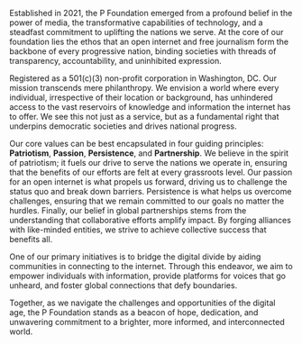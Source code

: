 Established in 2021, the P Foundation emerged from a profound belief in the power of media, the transformative capabilities of technology, and a steadfast commitment to uplifting the nations we serve. At the core of our foundation lies the ethos that an open internet and free journalism form the backbone of every progressive nation, binding societies with threads of transparency, accountability, and uninhibited expression.

Registered as a 501(c)(3) non-profit corporation in Washington, DC. Our mission transcends mere philanthropy. We envision a world where every individual, irrespective of their location or background, has unhindered access to the vast reservoirs of knowledge and information the internet has to offer. We see this not just as a service, but as a fundamental right that underpins democratic societies and drives national progress.

Our core values can be best encapsulated in four guiding principles: **Patriotism**, **Passion**, **Persistence**, and **Partnership**. We believe in the spirit of patriotism; it fuels our drive to serve the nations we operate in, ensuring that the benefits of our efforts are felt at every grassroots level. Our passion for an open internet is what propels us forward, driving us to challenge the status quo and break down barriers. Persistence is what helps us overcome challenges, ensuring that we remain committed to our goals no matter the hurdles. Finally, our belief in global partnerships stems from the understanding that collaborative efforts amplify impact. By forging alliances with like-minded entities, we strive to achieve collective success that benefits all.

One of our primary initiatives is to bridge the digital divide by aiding communities in connecting to the internet. Through this endeavor, we aim to empower individuals with information, provide platforms for voices that go unheard, and foster global connections that defy boundaries.

Together, as we navigate the challenges and opportunities of the digital age, the P Foundation stands as a beacon of hope, dedication, and unwavering commitment to a brighter, more informed, and interconnected world.
